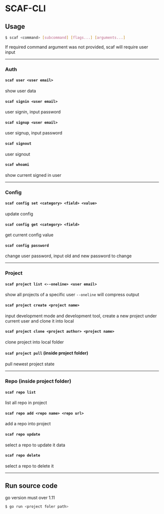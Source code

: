 # SCAF-CLI

## Usage

```bash
$ scaf <command> [subcommand] [flags...] [arguments...]
```

If required command argument was not provided, scaf will require user input

---

### Auth

#### `scaf user <user email>`

show user data

#### `scaf signin <user email>`

user signin, input password

#### `scaf signup <user email>`

user signup, input password

#### `scaf signout`

user signout

#### `scaf whoami`

show current signed in user

---

### Config

#### `scaf config set <category> <field> <value>`

update config

#### `scaf config get <category> <field>`

get current config value

#### `scaf config password`

change user password, input old and new password to change

---

### Project

#### `scaf project list <--oneline> <user email>`

show all projects of a specific user
`--oneline` will compress output

#### `scaf project create <project name>`

input development mode and development tool, create a new project under current user
and clone it into local

#### `scaf project clone <project author> <project name>`

clone project into local folder

#### `scaf project pull` (inside project folder)

pull newest project state

---

### Repo (inside project folder)

#### `scaf repo list`

list all repo in project

#### `scaf repo add <repo name> <repo url>`

add a repo into project

#### `scaf repo update`

select a repo to update it data

#### `scaf repo delete`

select a repo to delete it

---

## Run source code

go version must over 1.11

```bash
$ go run <project foler path>
```

